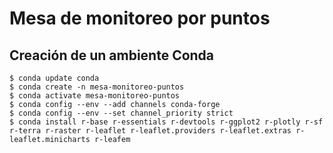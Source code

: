 # Mesa de monitoreo por puntos

## Creación de un ambiente Conda
```shell
$ conda update conda
$ conda create -n mesa-monitoreo-puntos
$ conda activate mesa-monitoreo-puntos
$ conda config --env --add channels conda-forge
$ conda config --env --set channel_priority strict
$ conda install r-base r-essentials r-devtools r-ggplot2 r-plotly r-sf r-terra r-raster r-leaflet r-leaflet.providers r-leaflet.extras r-leaflet.minicharts r-leafem
```
